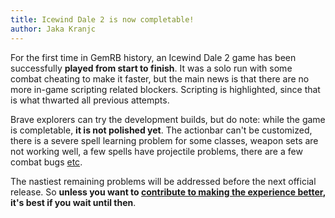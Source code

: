 ```yaml
---
title: Icewind Dale 2 is now completable!
author: Jaka Kranjc
---
```


For the first time in GemRB history, an Icewind Dale 2 game has been successfully
**played from start to finish**. It was a solo run with some combat cheating to make it
faster, but the main news is that there are no more in-game scripting related blockers.
Scripting is highlighted, since that is what thwarted all previous attempts.

Brave explorers can try the development builds, but do note: while the game is completable,
**it is not polished yet**. The actionbar can't be customized, there is a severe spell learning
problem for some classes, weapon sets are not working well, a few spells have projectile
problems, there are a few combat bugs [etc](https://github.com/gemrb/gemrb/labels/game%3A%20iwd2).

The nastiest remaining problems will be addressed before the next official release. So
**unless you want to [contribute to making the experience better](https://github.com/gemrb/gemrb/blob/master/CONTRIBUTING.md), it's best if you wait
until then**.
